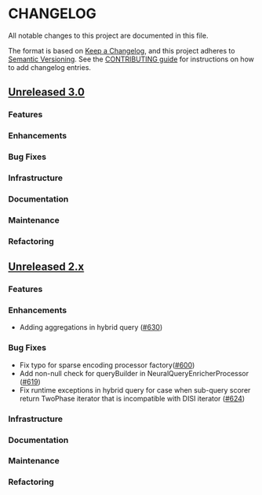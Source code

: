 # CHANGELOG
All notable changes to this project are documented in this file.

The format is based on [Keep a Changelog](https://keepachangelog.com/en/1.0.0/), and this project adheres to [Semantic Versioning](https://semver.org/spec/v2.0.0.html). See the [CONTRIBUTING guide](./CONTRIBUTING.md#Changelog) for instructions on how to add changelog entries.

## [Unreleased 3.0](https://github.com/opensearch-project/neural-search/compare/2.x...HEAD)
### Features
### Enhancements
### Bug Fixes
### Infrastructure
### Documentation
### Maintenance
### Refactoring

## [Unreleased 2.x](https://github.com/opensearch-project/neural-search/compare/2.12...2.x)
### Features
### Enhancements
- Adding aggregations in hybrid query ([#630](https://github.com/opensearch-project/neural-search/pull/630))
### Bug Fixes
- Fix typo for sparse encoding processor factory([#600](https://github.com/opensearch-project/neural-search/pull/600))
- Add non-null check for queryBuilder in NeuralQueryEnricherProcessor ([#619](https://github.com/opensearch-project/neural-search/pull/619))
- Fix runtime exceptions in hybrid query for case when sub-query scorer return TwoPhase iterator that is incompatible with DISI iterator ([#624](https://github.com/opensearch-project/neural-search/pull/624))
### Infrastructure
### Documentation
### Maintenance
### Refactoring
